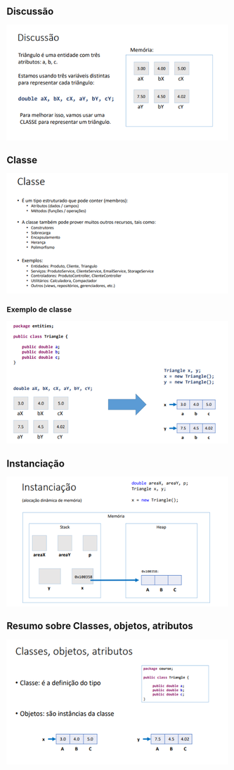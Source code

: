 ## Discussão
![](../assets/discussaoParaMelhorarOProblem.png)

## Classe
![](../assets/explicacaoSobreClasse.png)
### Exemplo de classe
![](../assets/exemploDeClasse.png)

## Instanciação
![](../assets/instanciacao.png)

## Resumo sobre Classes, objetos, atributos
![](../assets/resumoClassesObjetosAtributos.png)